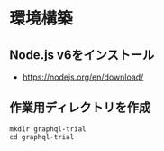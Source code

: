 # 環境構築

## Node.js v6をインストール

- https://nodejs.org/en/download/

## 作業用ディレクトリを作成

```
mkdir graphql-trial
cd graphql-trial
```
